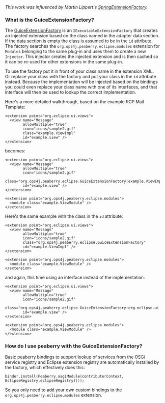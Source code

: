 _This work was influenced by Martin Lippert's [SpringExtensionFactory](http://martinlippert.blogspot.com/2008/05/dependency-injection-for-extensions.html)._

### What is the GuiceExtensionFactory? ###

The [GuiceExtensionFactory](http://code.google.com/p/peaberry/source/browse/trunk/extensions/eclipse/src/org/ops4j/peaberry/eclipse/GuiceExtensionFactory.java) is an `IExecutableExtensionFactory` that creates an injected extension based on the class named in the adapter data section. If the data section is empty the class is assumed to be in the `id` attribute. The factory searches the `org.ops4j.peaberry.eclipse.modules` extension for `Module`s belonging to the same plug-in and uses them to create a new `Injector`. This injector creates the injected extension and is then cached so it can be re-used for other extensions in the same plug-in.

To use the factory put it in front of your class name in the extension XML. Or replace your class with the factory and put your class in the `id` attribute instead. Because the implementation will be injected based on the bindings you could even replace your class name with one of its interfaces, and that interface will then be used to lookup the correct implementation.

Here's a more detailed walkthrough, based on the example RCP Mail Template:
```
<extension point="org.eclipse.ui.views">
  <view name="Message"
        allowMultiple="true"
        icon="icons/sample2.gif"
        class="example.ViewImpl"
        id="example.view" />
</extension>
```
becomes:
```
<extension point="org.eclipse.ui.views">
  <view name="Message"
        allowMultiple="true"
        icon="icons/sample2.gif"
        class="org.ops4j.peaberry.eclipse.GuiceExtensionFactory:example.ViewImpl"
        id="example.view" />
</extension>

<extension point="org.ops4j.peaberry.eclipse.modules">
  <module class="example.ViewModule" />
</extension>
```
Here's the same example with the class in the `id` attribute:
```
<extension point="org.eclipse.ui.views">
  <view name="Message"
        allowMultiple="true"
        icon="icons/sample2.gif"
        class="org.ops4j.peaberry.eclipse.GuiceExtensionFactory"
        id="example.ViewImpl" />
</extension>

<extension point="org.ops4j.peaberry.eclipse.modules">
  <module class="example.ViewModule" />
</extension>
```
and again, this time using an interface instead of the implementation:
```
<extension point="org.eclipse.ui.views">
  <view name="Message"
        allowMultiple="true"
        icon="icons/sample2.gif"
        class="org.ops4j.peaberry.eclipse.GuiceExtensionFactory:org.eclipse.ui.IViewPart"
        id="example.view" />
</extension>

<extension point="org.ops4j.peaberry.eclipse.modules">
  <module class="example.ViewModule" />
</extension>
```

### How do I use peaberry with the GuiceExtensionFactory? ###

Basic peaberry bindings to support lookup of services from the OSGi service registry and Eclipse extension registry are automatically installed by the factory, which effectively does this:
```
binder.install(Peaberry.osgiModule(contributorContext, EclipseRegistry.eclipseRegistry()));
```
So you only need to add your own custom bindings to the `org.ops4j.peaberry.eclipse.modules` extension.